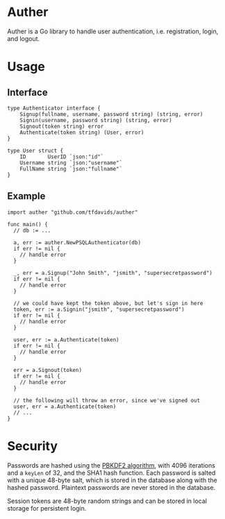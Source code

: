 # Auther

Auther is a Go library to handle user authentication, i.e. registration, login, and logout.

# Usage

## Interface

```golang
type Authenticator interface {
	Signup(fullname, username, password string) (string, error)
	Signin(username, password string) (string, error)
	Signout(token string) error
	Authenticate(token string) (User, error)
}

type User struct {
	ID       UserID `json:"id"`
	Username string `json:"username"`
	FullName string `json:"fullname"`
}
```

## Example

```golang
import auther "github.com/tfdavids/auther"

func main() {
  // db := ...
  
  a, err := auther.NewPSQLAuthenticator(db)
  if err != nil {
    // handle error
  }

  _, err = a.Signup("John Smith", "jsmith", "supersecretpassword")
  if err != nil {
    // handle error
  }

  // we could have kept the token above, but let's sign in here  
  token, err := a.Signin("jsmith", "supersecretpassword")
  if err != nil {
    // handle error
  }

  user, err := a.Authenticate(token)
  if err != nil {
    // handle error
  }

  err = a.Signout(token)
  if err != nil {
    // handle error
  }

  // the following will throw an error, since we've signed out
  user, err = a.Authenticate(token)
  // ...
}
```

# Security

Passwords are hashed using the [PBKDF2 algorithm](https://godoc.org/golang.org/x/crypto/pbkdf2), with 4096 iterations and a `keyLen` of 32, and the SHA1 hash function. Each password is salted with a unique 48-byte salt, which is stored in the database along with the hashed password. Plaintext passwords are never stored in the database.

Session tokens are 48-byte random strings and can be stored in local storage for persistent login.
